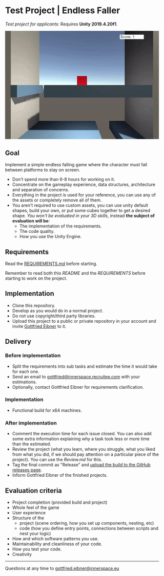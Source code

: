 # Test Project | Endless Faller 

*Test project for applicants*: Requires **Unity 2019.4.20f1**. 

![example](Images/example-faller.gif)

## Goal 

Implement a simple endless falling game where the character must fall between platforms to stay on screen. 

- Don't spend more than 6-8 hours for working on it. 
- Concentrate on the gameplay experience, data structures, architecture and separation of concerns.
- Everything in the project is used for your reference, you can use any of the assets or completely remove all of them. 
- You aren't required to use custom assets, you can use unity default shapes, build your own, or put some cubes together to get a desired shape. *You won't be evaluated in your 3D skills*, instead **the subject of evaluation will be**:
    - The implementation of the requirements.
    - The code quality.
    - How you use the Unity Engine.

## Requirements

Read the [REQUIREMENTS.md](https://github.com/innerspacetrainings/Application-Endless-Faller/blob/master/REQUIREMENTS.md) before starting.

Remember to read both this *README* and the *REQUIREMENTS* before starting to work on the project.

## Implementation 

- Clone this repository. 
- Develop as you would do in a normal project. 
- Do not use copyright/third party libraries. 
- Upload this project to a public or private repository in your account and invite [Gottfried Eibner](https://github.com/gogemx) to it. 

## Delivery 

### Before implementation 

- Split the requirements into sub tasks and estimate the time it would take for each one.
- Send an email to <gottfried@innerspace.recruitee.com> with your estimations. 
- Optionally, contact Gottfried Eibner for requirements clarification. 

### Implementation 

- Functional build for x64 machines. 

### After implementation 

- Comment the execution time for each issue closed. You can also add some extra information explaining why a task took less or more time than the estimated.
- Review the project (what you learn, where you struggle, what you liked from what you did, if we should pay attention on a particular piece of the project). You can use the *Review.md* for this. 
- Tag the final commit as "Release" and [upload the build to the GitHub releases page](https://docs.github.com/en/github/administering-a-repository/managing-releases-in-a-repository). 
- Inform Gottfried Eibner of the finished projects. 

## Evaluation criteria 

- Project completion (provided build and project) 
- Whole feel of the game
- User experience
- Structure of the 
    - project (scene ordering, how you set up components, nesting, etc)
    - code (how you define entry points, connections between scripts and nest your logic)
- How and which software patterns you use. 
- Maintainability and cleanliness of your code. 
- How you test your code. 
- Creativity 

--- 

Questions at any time to <gottfried.eibner@innerspace.eu>
